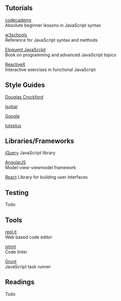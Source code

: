 ## Tutorials
[codecademy](https://www.codecademy.com/learn/javascript)  
Absolute beginner lessons in JavaScript syntax

[w3schools](http://www.w3schools.com/js/default.asp)  
Reference for JavaScript syntax and methods

[Eloquent JavaScript](http://eloquentjavascript.net/)  
Book on programming and advanced JavaScript topics

[ReactiveX](http://reactivex.io/learnrx/)  
Interactive exercises in functional JavaScript

## Style Guides
[Douglas Crockford](http://javascript.crockford.com/code.html)    

[Isobar](http://isobar-idev.github.io/code-standards/#javascript_javascript) 

[Google](https://google.github.io/styleguide/javascriptguide.xml)   

[tutsplus](http://code.tutsplus.com/tutorials/the-essentials-of-writing-high-quality-javascript--net-15145)

## Libraries/Frameworks
[jQuery](https://jquery.com/)
JavaScript library  

[AngularJS](https://angularjs.org/)  
Model-view-viewmodel framework

[React](https://facebook.github.io/react/)
Library for building user interfaces

## Testing
Todo

## Tools
[repl.it](https://repl.it/languages/javascript)  
Web based code editor

[jshint](http://jshint.com/)  
Code linter 

[Grunt](http://gruntjs.com/)  
JavaScript task runner

## Readings
Todo